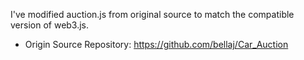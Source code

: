 I've modified auction.js from original source to match the compatible version of web3.js.
- Origin Source Repository: https://github.com/bellaj/Car_Auction
